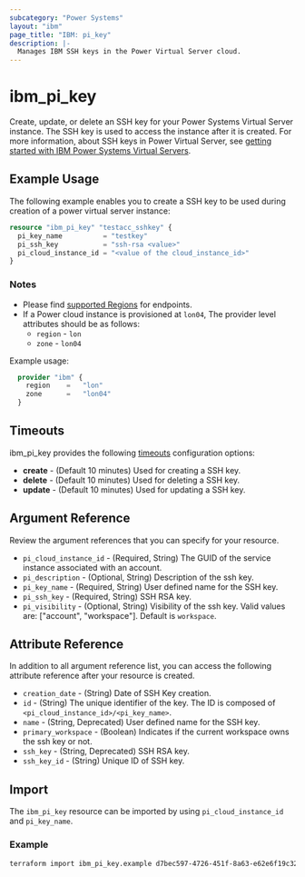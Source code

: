 ```yaml
---
subcategory: "Power Systems"
layout: "ibm"
page_title: "IBM: pi_key"
description: |-
  Manages IBM SSH keys in the Power Virtual Server cloud.
---
```


# ibm_pi_key

Create, update, or delete an SSH key for your Power Systems Virtual Server instance. The SSH key is used to access the instance after it is created. For more information, about SSH keys in Power Virtual Server, see [getting started with IBM Power Systems Virtual Servers](https://cloud.ibm.com/docs/power-iaas?topic=power-iaas-getting-started).

## Example Usage

The following example enables you to create a SSH key to be used during creation of a power virtual server instance:

```terraform
resource "ibm_pi_key" "testacc_sshkey" {
  pi_key_name          = "testkey"
  pi_ssh_key           = "ssh-rsa <value>"
  pi_cloud_instance_id = "<value of the cloud_instance_id>"
}
```

### Notes

- Please find [supported Regions](https://cloud.ibm.com/apidocs/power-cloud#endpoint) for endpoints.
- If a Power cloud instance is provisioned at `lon04`, The provider level attributes should be as follows:
  - `region` - `lon`
  - `zone` - `lon04`
  
Example usage:

  ```terraform
    provider "ibm" {
      region    =   "lon"
      zone      =   "lon04"
    }
  ```

## Timeouts

ibm_pi_key provides the following [timeouts](https://www.terraform.io/docs/language/resources/syntax.html) configuration options:

- **create** - (Default 10 minutes) Used for creating a SSH key.
- **delete** - (Default 10 minutes) Used for deleting a SSH key.
- **update** - (Default 10 minutes) Used for updating a SSH key.

## Argument Reference

Review the argument references that you can specify for your resource.

- `pi_cloud_instance_id` - (Required, String) The GUID of the service instance associated with an account.
- `pi_description` - (Optional, String) Description of the ssh key.
- `pi_key_name`  - (Required, String) User defined name for the SSH key.
- `pi_ssh_key` - (Required, String) SSH RSA key.
- `pi_visibility` - (Optional, String) Visibility of the ssh key. Valid values are: [\"account\", \"workspace\"]. Default is `workspace`.

## Attribute Reference

 In addition to all argument reference list, you can access the following attribute reference after your resource is created.

- `creation_date` - (String) Date of SSH Key creation.
- `id` - (String) The unique identifier of the key. The ID is composed of `<pi_cloud_instance_id>/<pi_key_name>`.
- `name` - (String, Deprecated) User defined name for the SSH key.
- `primary_workspace` - (Boolean) Indicates if the current workspace owns the ssh key or not.
- `ssh_key` - (String, Deprecated) SSH RSA key.
- `ssh_key_id` - (String) Unique ID of SSH key.

## Import

The `ibm_pi_key` resource can be imported by using `pi_cloud_instance_id` and `pi_key_name`.

### Example

```bash
terraform import ibm_pi_key.example d7bec597-4726-451f-8a63-e62e6f19c32c/mykey
```
